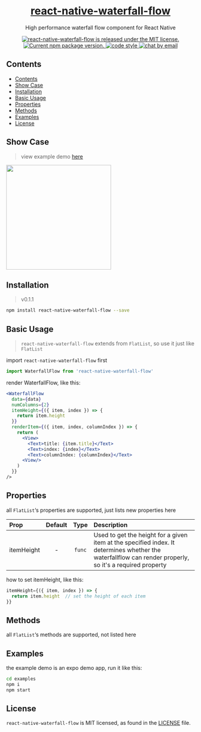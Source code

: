 <h1 align="center">
  <a href="https://github.com/axerjs/react-native-waterfall-flow#readme">
    react-native-waterfall-flow
  </a>
</h1>

<p align="center">
  High performance waterfall flow component for React Native
</p>

<p align="center">
  <a href="https://github.com/axerjs/react-native-waterfall-flow/blob/HEAD/LICENSE">
    <img src="https://img.shields.io/github/license/axerjs/react-native-waterfall-flow" alt="react-native-waterfall-flow is released under the MIT license." />
  </a>
  <a href="https://www.npmjs.org/package/react-native-waterfall-flow">
    <img src="https://img.shields.io/badge/npm%20package-v0.1.1-brightgreen" alt="Current npm package version." />
  </a>
  <a target="_blank" href="https://standardjs.com/">
    <img src="https://img.shields.io/badge/code%20style-standard-green" alt="code style" />
  </a>
  <a target="_blank" href="#">
    <img src="https://img.shields.io/badge/chat-email-blue" alt="chat by email" />
  </a>
</p>

## Contents

- [Contents](#contents)
- [Show Case](#show-case)
- [Installation](#installation)
- [Basic Usage](#basic-usage)
- [Properties](#properties)
- [Methods](#methods)
- [Examples](#examples)
- [License](#license)


## Show Case
> view example demo [here](https://github.com/axerjs/react-native-waterfall-flow/tree/main/examples)

<img src="https://www.helloimg.com/images/2022/08/07/Z066Kz.gif" width="280">

## Installation

> v0.1.1

```bash
npm install react-native-waterfall-flow --save
```

## Basic Usage
> `react-native-waterfall-flow` extends from `FlatList`, so use it just like `FlatList`

import `react-native-waterfall-flow` first
```jsx
import WaterfallFlow from 'react-native-waterfall-flow'
```

render WaterfallFlow, like this:
```jsx
<WaterfallFlow
  data={data}
  numColumns={2}
  itemHeight={({ item, index }) => {
    return item.height
  }}
  renderItem={({ item, index, columnIndex }) => {
    return (
      <View>
        <Text>title: {item.title}</Text>
        <Text>index: {index}</Text>
        <Text>columnIndex: {columnIndex}</Text>
      <View/>
    )
  }}
/>
```

## Properties

all `FlatList`‘s properties are supported, just lists new properties here

| Prop           |     Default     |   Type   | Description                                                                                                 |
| :------------- | :-------------: | :------: | :---------------------------------------------------------------------------------------------------------- |
| itemHeight | - |  `func`  |   Used to get the height for a given item at the specified index. It determines whether the waterfallflow can render properly, so it's a required property

how to set itemHeight, like this:
```jsx
itemHeight={({ item, index }) => {
  return item.height  // set the height of each item
}}
```   

## Methods
all `FlatList`‘s methods are supported, not listed here

## Examples
the example demo is an expo demo app, run it like this:
```bash
cd examples
npm i
npm start
```

## License

`react-native-waterfall-flow` is MIT licensed, as found in the [LICENSE][l] file.

[l]: https://github.com/axerjs/react-native-waterfall-flow/blob/HEAD/LICENSE